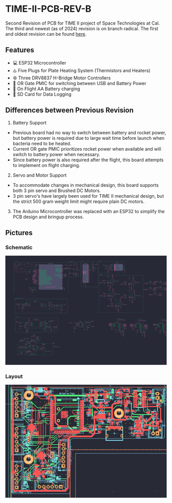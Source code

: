 # TIME-II-PCB-REV-B
Second Revision of PCB for TIME II project of Space Technologies at Cal. The third and newest (as of 2024) revision is on branch radical. The first and oldest revision can be found [here](https://oshwlab.com/jbildy_1656/stac-time2).

## Features
- :computer: ESP32 Microcontroller
- :hotsprings: Five Plugs for Plate Heating System (Thermistors and Heaters)
- :gear: Three DRV8837 H-Bridge Motor Controllers
- :electric_plug: OR Gate PMIC for switching between USB and Battery Power
- :battery: On Flight AA Battery charging
- :floppy_disk: SD Card for Data Logging

## Differences between Previous Revision

1. Battery Support 
- Previous board had no way to switch between battery and rocket power, but battery power is required due to large wait time before launch when bacteria need to be heated.
- Current OR gate PMIC prioritizes rocket power when available and will switch to battery power when necessary.
- Since battery power is also required after the flight, this board attempts to implement on flight charging.

2. Servo and Motor Support
- To accommodate changes in mechanical design, this board supports both 3 pin servo and Brushed DC Motors.
- 3 pin servo's have largely been used for TIME II mechanical design, but the strict 500 gram weight limit might require plain DC motors.

3. The Arduino Microcontroller was replaced with an ESP32 to simplify the PCB design and bringup process.

## Pictures

### Schematic
![schematic](output.svg) 

### Layout
![layout](layout.png)



